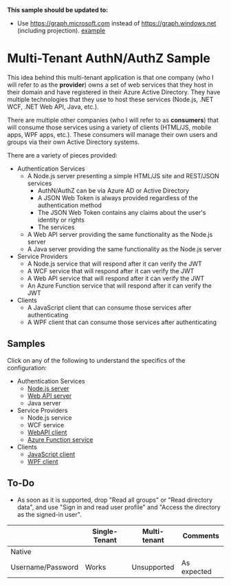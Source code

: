 **This sample should be updated to:**
 - Use https://graph.microsoft.com instead of https://graph.windows.net (including projection). [example](/docs/graphexample.md)




# Multi-Tenant AuthN/AuthZ Sample
This idea behind this multi-tenant application is that one company (who I will refer to as the **provider**) owns a set of web services that they host in their domain and have registered in their Azure Active Directory. They have multiple technologies that they use to host these services (Node.js, .NET WCF, .NET Web API, Java, etc.).

There are multiple other companies (who I will refer to as **consumers**) that will consume those services using a variety of clients (HTML/JS, mobile apps, WPF apps, etc.). These consumers will manage their own users and groups via their own Active Directory systems.

There are a variety of pieces provided:

- Authentication Services
  - A Node.js server presenting a simple HTML/JS site and REST/JSON services
    - AuthN/AuthZ can be via Azure AD or Active Directory
    - A JSON Web Token is always provided regardless of the authentication method
    - The JSON Web Token contains any claims about the user's identity or rights
    - The services 
  - A Web API server providing the same functionality as the Node.js server
  - A Java server providing the same functionality as the Node.js server
- Service Providers
  - A Node.js service that will respond after it can verify the JWT
  - A WCF service that will respond after it can verify the JWT
  - A Web API service that will respond after it can verify the JWT
  - An Azure Function service that will respond after it can verify the JWT
- Clients
  - A JavaScript client that can consume those services after authenticating
  - A WPF client that can consume those services after authenticating

## Samples
Click on any of the following to understand the specifics of the configuration:

- Authentication Services
  - [Node.js server](/docs/nodejs.md)
  - [Web API server](/docs/webapi-auth.md)
  - Java server
- Service Providers
  - Node.js service
  - WCF service
  - [WebAPI client](/docs/webapi.md)
  - [Azure Function service](https://github.com/plasne/multitenant-func)
- Clients
  - [JavaScript client](/docs/javascript.md)
  - [WPF client](/docs/wpf.md)



## To-Do
- As soon as it is supported, drop "Read all groups" or "Read directory data", and use "Sign in and read user profile" and "Access the directory as the signed-in user".

||Single-Tenant|Multi-tenant|Comments|
|---|---|---|---|
|Native||||
|  Username/Password|Works|Unsupported|As expected|
